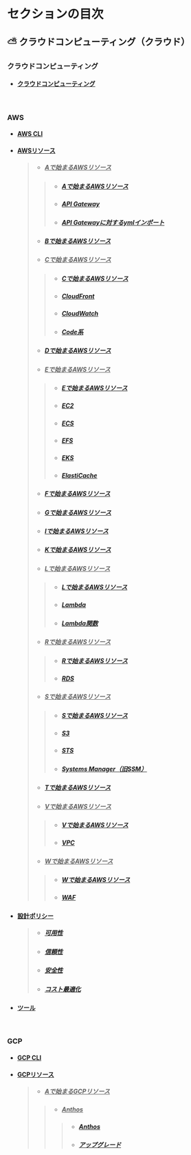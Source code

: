 # セクションの目次

## ⛅ クラウドコンピューティング（クラウド）

### クラウドコンピューティング

* #### [︎クラウドコンピューティング](https://hiroki-it.github.io/tech-notebook-mkdocs/cloud_computing/cloud_computing.html)

<br>

### AWS

* #### [︎AWS CLI](https://hiroki-it.github.io/tech-notebook-mkdocs/cloud_computing/cloud_computing_aws_cli.html)
* #### <u>AWSリソース</u>
  > * ##### <u>︎Aで始まるAWSリソース</u>
  > > * ##### [︎Aで始まるAWSリソース](https://hiroki-it.github.io/tech-notebook-mkdocs/cloud_computing/cloud_computing_aws_resource_a.html)
  > > * ##### [︎API Gateway](https://hiroki-it.github.io/tech-notebook-mkdocs/cloud_computing/cloud_computing_aws_resource_a_api_gateway.html)
  > > * ##### [︎API Gatewayに対するymlインポート](https://hiroki-it.github.io/tech-notebook-mkdocs/cloud_computing/cloud_computing_aws_resource_a_api_gateway_import.html)
  > * ##### [Bで始まるAWSリソース](https://hiroki-it.github.io/tech-notebook-mkdocs/cloud_computing/cloud_computing_aws_resource_b.html)
  > * ##### <u>︎Cで始まるAWSリソース</u>
  > > * ##### [︎Cで始まるAWSリソース](https://hiroki-it.github.io/tech-notebook-mkdocs/cloud_computing/cloud_computing_aws_resource_c.html)
  > > * ##### [CloudFront](https://hiroki-it.github.io/tech-notebook-mkdocs/cloud_computing/cloud_computing_aws_resource_c_cloudfront.html)
  > > * ##### [CloudWatch](https://hiroki-it.github.io/tech-notebook-mkdocs/cloud_computing/cloud_computing_aws_resource_c_cloudwatch.html)
  > > * ##### [Code系](https://hiroki-it.github.io/tech-notebook-mkdocs/cloud_computing/cloud_computing_aws_resource_c_code.html)
  > * ##### [Dで始まるAWSリソース︎](https://hiroki-it.github.io/tech-notebook-mkdocs/cloud_computing/cloud_computing_aws_resource_d.html)
  > * ##### <u>︎Eで始まるAWSリソース</u>
  > > * ##### [︎Eで始まるAWSリソース](https://hiroki-it.github.io/tech-notebook-mkdocs/cloud_computing/cloud_computing_aws_resource_e.html)
  > > * ##### [︎EC2](https://hiroki-it.github.io/tech-notebook-mkdocs/cloud_computing/cloud_computing_aws_resource_e_ec2.html)
  > > * ##### [︎ECS](https://hiroki-it.github.io/tech-notebook-mkdocs/cloud_computing/cloud_computing_aws_resource_e_ecs.html)
  > > * ##### [︎EFS](https://hiroki-it.github.io/tech-notebook-mkdocs/cloud_computing/cloud_computing_aws_resource_e_efs.html)
  > > * ##### [︎EKS](https://hiroki-it.github.io/tech-notebook-mkdocs/cloud_computing/cloud_computing_aws_resource_e_eks.html)
  > > * ##### [︎ElastiCache](https://hiroki-it.github.io/tech-notebook-mkdocs/cloud_computing/cloud_computing_aws_resource_e_elasticache.html)
  > * ##### [︎Fで始まるAWSリソース](https://hiroki-it.github.io/tech-notebook-mkdocs/cloud_computing/cloud_computing_aws_resource_f.html)
  > * ##### [︎Gで始まるAWSリソース](https://hiroki-it.github.io/tech-notebook-mkdocs/cloud_computing/cloud_computing_aws_resource_g.html)
  > * ##### [︎Iで始まるAWSリソース](https://hiroki-it.github.io/tech-notebook-mkdocs/cloud_computing/cloud_computing_aws_resource_i.html)
  > * ##### [︎Kで始まるAWSリソース](https://hiroki-it.github.io/tech-notebook-mkdocs/cloud_computing/cloud_computing_aws_resource_k.html)
  > * ##### <u>︎Lで始まるAWSリソース</u>
  > > * ##### [︎Lで始まるAWSリソース](https://hiroki-it.github.io/tech-notebook-mkdocs/cloud_computing/cloud_computing_aws_resource_l.html)
  > > * ##### [︎Lambda](https://hiroki-it.github.io/tech-notebook-mkdocs/cloud_computing/cloud_computing_aws_resource_l_lambda.html)
  > > * ##### [︎Lambda関数](https://hiroki-it.github.io/tech-notebook-mkdocs/cloud_computing/cloud_computing_aws_resource_l_lambda_function.html)
  > * ##### <u>︎Rで始まるAWSリソース</u>
  > > * ##### [︎Rで始まるAWSリソース](https://hiroki-it.github.io/tech-notebook-mkdocs/cloud_computing/cloud_computing_aws_resource_r.html)
  > > * ##### [RDS](https://hiroki-it.github.io/tech-notebook-mkdocs/cloud_computing/cloud_computing_aws_resource_r_rds.html)
  > * ##### <u>︎Sで始まるAWSリソース</u>
  > > * ##### [︎Sで始まるAWSリソース](https://hiroki-it.github.io/tech-notebook-mkdocs/cloud_computing/cloud_computing_aws_resource_s.html)
  > > * ##### [S3](https://hiroki-it.github.io/tech-notebook-mkdocs/cloud_computing/cloud_computing_aws_resource_s_s3.html)
  > > * ##### [STS](https://hiroki-it.github.io/tech-notebook-mkdocs/cloud_computing/cloud_computing_aws_resource_s_sts.html)
  > > * ##### [Systems Manager（旧SSM）](https://hiroki-it.github.io/tech-notebook-mkdocs/cloud_computing/cloud_computing_aws_resource_s_systems_manager.html)
  > * ##### [︎Tで始まるAWSリソース](https://hiroki-it.github.io/tech-notebook-mkdocs/cloud_computing/cloud_computing_aws_resource_t.html)
  > * ##### <u>︎Vで始まるAWSリソース</u>
  > > * ##### [︎Vで始まるAWSリソース](https://hiroki-it.github.io/tech-notebook-mkdocs/cloud_computing/cloud_computing_aws_resource_v.html)
  > > * ##### [VPC](https://hiroki-it.github.io/tech-notebook-mkdocs/cloud_computing/cloud_computing_aws_resource_v_vpc.html)
  > * ##### <u>︎Wで始まるAWSリソース</u>
  > > * ##### [︎Wで始まるAWSリソース](https://hiroki-it.github.io/tech-notebook-mkdocs/cloud_computing/cloud_computing_aws_resource_w.html)
  > > * ##### [WAF](https://hiroki-it.github.io/tech-notebook-mkdocs/cloud_computing/cloud_computing_aws_resource_w_waf.html)
* #### <u>設計ポリシー</u>
  > * ##### [︎可用性](https://hiroki-it.github.io/tech-notebook-mkdocs/cloud_computing/cloud_computing_aws_policy_availability.html)
  > * ##### [︎信頼性](https://hiroki-it.github.io/tech-notebook-mkdocs/cloud_computing/cloud_computing_aws_policy_reliability.html)
  > * ##### [︎安全性](https://hiroki-it.github.io/tech-notebook-mkdocs/cloud_computing/cloud_computing_aws_policy_security.html)
  > * ##### [︎コスト最適化](https://hiroki-it.github.io/tech-notebook-mkdocs/cloud_computing/cloud_computing_aws_policy_cost_optimization.html)
* #### [︎ツール](https://hiroki-it.github.io/tech-notebook-mkdocs/cloud_computing/cloud_computing_aws_tools.html)

<br>

### GCP

* #### [︎GCP CLI](https://hiroki-it.github.io/tech-notebook-mkdocs/cloud_computing/cloud_computing_gcp_cli.html)
* #### <u>GCPリソース</u>
  > * ##### <u>︎Aで始まるGCPリソース</u>
  > > * ##### <u>Anthos</u>
  > > > * ##### [︎Anthos](https://hiroki-it.github.io/tech-notebook-mkdocs/cloud_computing/cloud_computing_gcp_resource_a_anthos.html)
  > > > * ##### [︎アップグレード](https://hiroki-it.github.io/tech-notebook-mkdocs/cloud_computing/cloud_computing_gcp_resource_a_anthos_upgrade.html)

<br>

